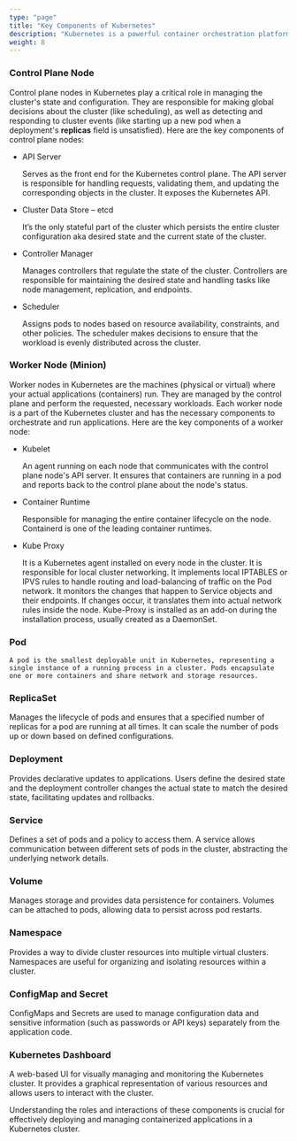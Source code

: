 ```yaml
---
type: "page"
title: "Key Components of Kubernetes"
description: "Kubernetes is a powerful container orchestration platform that consists of several key components working together to manage and deploy containerized applications."
weight: 8
---
```


### Control Plane Node

Control plane nodes in Kubernetes play a critical role in managing the cluster's state and configuration. They are responsible for making global decisions about the cluster (like scheduling), as well as detecting and responding to cluster events (like starting up a new pod when a deployment's **replicas** field is unsatisfied). Here are the key components of control plane nodes:

- API Server
    
    Serves as the front end for the Kubernetes control plane. The API server is responsible for handling requests, validating them, and updating the corresponding objects in the cluster. It exposes the Kubernetes API.

- Cluster Data Store – etcd
   
    It’s the only stateful part of the cluster which persists the entire cluster configuration aka desired state and the current state of the cluster.
    
- Controller Manager
    
    Manages controllers that regulate the state of the cluster. Controllers are responsible for maintaining the desired state and handling tasks like node management, replication, and endpoints.
    
- Scheduler
    
    Assigns pods to nodes based on resource availability, constraints, and other policies. The scheduler makes decisions to ensure that the workload is evenly distributed across the cluster.

### Worker Node (Minion)

Worker nodes in Kubernetes are the machines (physical or virtual) where your actual applications (containers) run. They are managed by the control plane and perform the requested, necessary workloads. Each worker node is a part of the Kubernetes cluster and has the necessary components to orchestrate and run applications. Here are the key components of a worker node:

- Kubelet
    
    An agent running on each node that communicates with the control plane node's API server. It ensures that containers are running in a pod and reports back to the control plane about the node's status.

- Container Runtime
    
    Responsible for managing the entire container lifecycle on the node. Containerd is one of the leading container runtimes.

- Kube Proxy
    
    It is a Kubernetes agent installed on every node in the cluster. It is responsible for local cluster networking. It implements local IPTABLES or IPVS rules to handle routing and load-balancing of traffic on the Pod network. It monitors the changes that happen to Service objects and their endpoints. If changes occur, it translates them into actual network rules inside the node. Kube-Proxy is installed as an add-on during the installation process, usually created as a DaemonSet.

### Pod
    
    A pod is the smallest deployable unit in Kubernetes, representing a single instance of a running process in a cluster. Pods encapsulate one or more containers and share network and storage resources.

### ReplicaSet

Manages the lifecycle of pods and ensures that a specified number of replicas for a pod are running at all times. It can scale the number of pods up or down based on defined configurations.

### Deployment

Provides declarative updates to applications. Users define the desired state and the deployment controller changes the actual state to match the desired state, facilitating updates and rollbacks.

### Service

Defines a set of pods and a policy to access them. A service allows communication between different sets of pods in the cluster, abstracting the underlying network details.

### Volume

Manages storage and provides data persistence for containers. Volumes can be attached to pods, allowing data to persist across pod restarts.

### Namespace

Provides a way to divide cluster resources into multiple virtual clusters. Namespaces are useful for organizing and isolating resources within a cluster.

### ConfigMap and Secret

ConfigMaps and Secrets are used to manage configuration data and sensitive information (such as passwords or API keys) separately from the application code.

### Kubernetes Dashboard

A web-based UI for visually managing and monitoring the Kubernetes cluster. It provides a graphical representation of various resources and allows users to interact with the cluster.

Understanding the roles and interactions of these components is crucial for effectively deploying and managing containerized applications in a Kubernetes cluster.